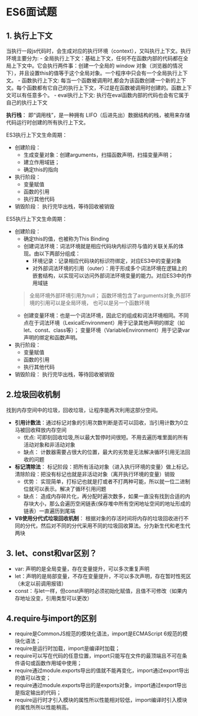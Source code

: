 # ES6面试题

## 1. 执行上下文
当执行一段js代码时，会生成对应的执行环境（context），又叫执行上下文。执行环境主要分为:
    - 全局执行上下文：基础上下文，任何不在函数内部的代码都在全局上下文中。它会执行两件事：创建一个全局的 window 对象（浏览器的情况下），并且设置this的值等于这个全局对象。一个程序中只会有一个全局执行上下文。
    - 函数执行上下文: 每当一个函数被调用时,都会为该函数创建一个新的上下文。每个函数都有它自己的执行上下文，不过是在函数被调用时创建的。函数上下文可以有任意多个。
    - eval执行上下文: 执行在eval函数内部的代码也会有它属于自己的执行上下文

**执行栈**： 即“调用栈”，是一种拥有 LIFO（后进先出）数据结构的栈，被用来存储代码运行时创建的所有执行上下文。

ES3执行上下文生命周期： 
 - 创建阶段：
   - 生成变量对象：创建arguments，扫描函数声明，扫描变量声明；
   - 建立作用域链；
   - 确定this的指向
 - 执行阶段：
   - 变量赋值
   - 函数的引用
   - 执行其他代码
 - 销毁阶段： 执行完毕出栈，等待回收被销毁

ES5执行上下文生命周期：
- 创建阶段：
    - 确定this的值，也被称为This Binding
    - 创建词法环境：词法环境就是相应代码块内标识符与值的关联关系的体现。由以下两部分组成：
      - 环境记录：记录相应代码块的标识符绑定，对应ES3中的变量对象
      - 对外部词法环境的引用（outer）：用于形成多个词法环境在逻辑上的嵌套结构，以实现可以访问外部词法环境变量的能力。对应ES3中的作用域链
    > 全局环境外部环境引用为null； 函数环境包含了arguments对象,外部环境的引用可以是全局环境， 也可以是另一个函数环境
    - 创建变量环境：也是一个词法环境，因此它的组成和词法环境相同。不同点在于词法环境（LexicalEnvironment）用于记录其他声明的绑定（如let、const、class等）； 变量环境（VariableEnvironment）用于记录var声明的绑定和函数声明。
- 执行阶段：
    - 变量赋值
    - 函数的引用
    - 执行其他代码
- 销毁阶段： 执行完毕出栈，等待回收被销毁
 
## 2.垃圾回收机制
找到内存空间中的垃圾，回收垃圾，让程序能再次利用这部分空间。
- **引用计数法**：通过标记对象的引用次数判断是否可以回收，当引用计数为0立马被回收释放内存空间
    - 优点:  可即刻回收垃圾,所以最大暂停时间很短。不用去遍历堆里面的所有活动对象和非活动对象
    - 缺点： 计数器需要占很大的位置，最大的劣势是无法解决循环引用无法回收的问题
- **标记清除法**： 标记阶段：把所有活动对象（进入执行环境的变量）做上标记。 清除阶段：把没有标记也就是非活动对象（离开执行环境的变量）销毁
    - 优势： 实现简单，打标记也就是打或者不打两种可能，所以就一位二进制位就可以表示。解决了循环引用问题
    - 缺点： 造成内存碎片化，再分配时遍次数多，如果一直没有找到合适的内存块大小，那么会遍历空闲链表(保存堆中所有空闲地址空间的地址形成的链表）一直遍历到尾端
- **V8使用分代式垃圾回收机制**： 根据对象的存活时间将内存的垃圾回收进行不同的分代，然后对不同的分代采用不同的垃圾回收算法。分为新生代和老生代两块

## 3. let、const和var区别？
 - var: 声明的是全局变量，存在变量提升，可以多次重复声明
 - let：声明的是局部变量，不存在变量提升，不可以多次声明，存在暂时性死区（未定以前调用报错）
 - const：与let一样，但const声明时必须初始化赋值，且值不可修改（如果内存地址没变，引用类型可以更改）

## 4.require与import的区别
   - require是CommonJS规范的模块化语法，import是ECMAScript 6规范的模块化语法；
   - require是运行时加载，import是编译时加载；
   - require可以写在代码的任意位置，import只能写在文件的最顶端且不可在条件语句或函数作用域中使用；
   - require通过module.exports导出的值就不能再变化，import通过export导出的值可以改变；
   - require通过module.exports导出的是exports对象，import通过export导出是指定输出的代码；
   - require运行时才引入模块的属性所以性能相对较低，import编译时引入模块的属性所所以性能稍高。



